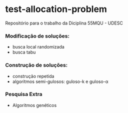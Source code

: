 # test-allocation-problem
Repositório para o trabalho da Diciplina 55MQU - UDESC


### Modificação de soluções:
- busca local randomizada
- busca tabu

### Construção de soluções:
- construção repetida
- algoritmos semi-gulosos: guloso-k e guloso-α

### Pesquisa Extra
- Algoritmos genéticos
